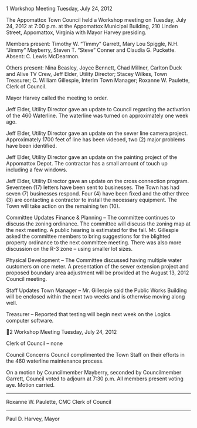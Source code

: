 1  Workshop Meeting
    Tuesday, July 24, 2012

The Appomattox Town Council held a Workshop meeting on Tuesday, July 24, 2012 at
7:00 p.m. at the Appomattox Municipal Building, 210 Linden Street, Appomattox,
Virginia with Mayor Harvey presiding.

Members present: Timothy W. “Timmy” Garrett, Mary Lou Spiggle, N.H. “Jimmy”
Mayberry, Steven T. “Steve” Conner and Claudia G. Puckette.  Absent:  C. Lewis
McDearmon.

Others present:  Nina Beasley, Joyce Bennett, Chad Millner, Carlton Duck and Alive TV
Crew, Jeff Elder, Utility Director; Stacey Wilkes, Town Treasurer; C. William Gillespie,
Interim Town Manager; Roxanne W. Paulette, Clerk of Council.

Mayor Harvey called the meeting to order.

Jeff Elder, Utility Director gave an update to Council regarding the activation of the 460
Waterline.  The waterline was turned on approximately one week ago.

Jeff Elder, Utility Director gave an update on the sewer line camera project.
Approximately 1700 feet of line has been videoed, two (2) major problems have been
identified.

Jeff Elder, Utility Director gave an update on the painting project of the Appomattox
Depot.  The contractor has a small amount of touch up including a few windows.

Jeff Elder, Utility Director gave an update on the cross connection program.  Seventeen
(17) letters have been sent to businesses.  The Town has had seven (7) businesses
respond.  Four (4) have been fixed and the other three (3) are contacting a contractor to
install the necessary equipment.  The Town will take action on the remaining ten (10).

Committee Updates
Finance & Planning – The committee continues to discuss the zoning ordinance.  The
committee will discuss the zoning map at the next meeting.  A public hearing is estimated
for the fall.  Mr. Gillespie asked the committee members to bring suggestions for the
blighted property ordinance to the next committee meeting.  There was also more
discussion on the R-3 zone – using smaller lot sizes.

Physical Development – The Committee discussed having multiple water customers on
one meter.  A presentation of the sewer extension project and proposed boundary area
adjustment will be provided at the August 13, 2012 Council meeting.

Staff Updates
Town Manager – Mr. Gillespie said the Public Works Building will be enclosed within
the next two weeks and is otherwise moving along well.

Treasurer – Reported that testing will begin next week on the Logics computer software.

2  Workshop Meeting
    Tuesday, July 24, 2012

Clerk of Council – none

Council Concerns
Council complimented the Town Staff on their efforts in the 460 waterline maintenance
process.

On a motion by Councilmember Mayberry, seconded by Councilmember Garrett,
Council voted to adjourn at 7:30 p.m.  All members present voting aye.  Motion carried.

______________________________
Roxanne W. Paulette, CMC
Clerk of Council

____________________________
Paul D. Harvey, Mayor

